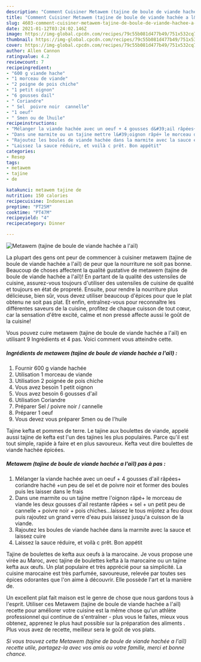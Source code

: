 ```yaml
---
description: "Comment Cuisiner Metawem (tajine de boule de viande hachée a l&amp;#39;aïl)"
title: "Comment Cuisiner Metawem (tajine de boule de viande hachée a l&amp;#39;aïl)"
slug: 4603-comment-cuisiner-metawem-tajine-de-boule-de-viande-hachee-a-l-and-39-ail
date: 2021-01-12T03:24:02.146Z
image: https://img-global.cpcdn.com/recipes/79c55b081d477b49/751x532cq70/metawem-tajine-de-boule-de-viande-hachee-a-lail-photo-principale-de-la-recette.jpg
thumbnail: https://img-global.cpcdn.com/recipes/79c55b081d477b49/751x532cq70/metawem-tajine-de-boule-de-viande-hachee-a-lail-photo-principale-de-la-recette.jpg
cover: https://img-global.cpcdn.com/recipes/79c55b081d477b49/751x532cq70/metawem-tajine-de-boule-de-viande-hachee-a-lail-photo-principale-de-la-recette.jpg
author: Allen Cannon
ratingvalue: 4.2
reviewcount: 7
recipeingredient:
- "600 g viande hache"
- "1 morceau de viande"
- "2 poigne de pois chiche"
- "1 petit oignon"
- "6 gousses dail"
- " Coriandre"
- " Sel  poivre noir  cannelle"
- "1 oeuf"
- " Smen ou de lhuile"
recipeinstructions:
- "Mélanger la viande hachée avec un oeuf + 4 gousses d&#39;ail râpées+ coriandre haché +un peu de sel et de poivre noir et former des boules puis les laisser dans le frais"
- "Dans une marmite ou un tajine mettre l&#39;oignon râpé+ le morceau de viande les deux gousses d&#39;ail restante râpées + sel + un petit peu de cannelle + poivre noir + pois chiches...laissez le tous mijotez a feu doux puis rajoutez un grand verre d&#39;eau puis laissez jusqu&#39;a cuisson de la viande."
- "Rajoutez les boules de viande hachée dans la marmite avec la sauce et laissez cuire"
- "Laissez la sauce réduire, et voilà c prêt. Bon appétit"
categories:
- Resep
tags:
- metawem
- tajine
- de

katakunci: metawem tajine de 
nutrition: 150 calories
recipecuisine: Indonesian
preptime: "PT25M"
cooktime: "PT47M"
recipeyield: "4"
recipecategory: Dinner

---
```



![Metawem (tajine de boule de viande hachée a l&#39;aïl)](https://img-global.cpcdn.com/recipes/79c55b081d477b49/751x532cq70/metawem-tajine-de-boule-de-viande-hachee-a-lail-photo-principale-de-la-recette.jpg)

La plupart des gens ont peur de commencer à cuisiner metawem (tajine de boule de viande hachée a l&#39;aïl) de peur que la nourriture ne soit pas bonne. Beaucoup de choses affectent la qualité gustative de metawem (tajine de boule de viande hachée a l&#39;aïl)! En partant de la qualité des ustensiles de cuisine, assurez-vous toujours d'utiliser des ustensiles de cuisine de qualité et toujours en état de propreté. Ensuite, pour rendre la nourriture plus délicieuse, bien sûr, vous devez utiliser beaucoup d'épices pour que le plat obtenu ne soit pas plat. Et enfin, entraînez-vous pour reconnaître les différentes saveurs de la cuisine, profitez de chaque cuisson de tout cœur, car la sensation d'être excité, calme et non pressé affecte aussi le goût de la cuisine!

<!--inarticleads1-->

Vous pouvez cuire metawem (tajine de boule de viande hachée a l&#39;aïl) en utilisant 9 Ingrédients et 4 pas. Voici comment vous atteindre cette.

##### Ingrédients de metawem (tajine de boule de viande hachée a l&#39;aïl) :

1. Fournir 600 g viande hachée
1. Utilisation 1 morceau de viande
1. Utilisation 2 poignée de pois chiche
1. Vous avez besoin 1 petit oignon
1. Vous avez besoin 6 gousses d&#39;ail
1. Utilisation  Coriandre
1. Préparer  Sel / poivre noir / cannelle
1. Préparer 1 oeuf
1. Vous devez vous préparer  Smen ou de l&#39;huile


Tajine kefta et pommes de terre. Le tajine aux boulettes de viande, appelé aussi tajine de kefta est l&#39;un des tajines les plus populaires. Parce qu&#39;il est tout simple, rapide à faire et en plus savoureux. Kefta veut dire boulettes de viande hachée épicées. 

<!--inarticleads2-->

##### Metawem (tajine de boule de viande hachée a l&#39;aïl) pas à pas :

1. Mélanger la viande hachée avec un oeuf + 4 gousses d&#39;ail râpées+ coriandre haché +un peu de sel et de poivre noir et former des boules puis les laisser dans le frais
1. Dans une marmite ou un tajine mettre l&#39;oignon râpé+ le morceau de viande les deux gousses d&#39;ail restante râpées + sel + un petit peu de cannelle + poivre noir + pois chiches...laissez le tous mijotez a feu doux puis rajoutez un grand verre d&#39;eau puis laissez jusqu&#39;a cuisson de la viande.
1. Rajoutez les boules de viande hachée dans la marmite avec la sauce et laissez cuire
1. Laissez la sauce réduire, et voilà c prêt. Bon appétit


Tajine de boulettes de kefta aux oeufs à la marocaine. Je vous propose une virée au Maroc, avec tajine de boulettes kefta à la marocaine ou un tajine kefta aux œufs. Un plat populaire et très apprécié pour sa simplicité. La cuisine marocaine est très parfumée, savoureuse, relevée par toutes ses épices odorantes que l&#39;on aime à découvrir. Elle possède l&#39;art et la manière de. 

<!--inarticleads1-->

<p>
Un excellent plat fait maison est le genre de chose que nous gardons tous à l'esprit. Utiliser ces Metawem (tajine de boule de viande hachée a l&#39;aïl) recette pour améliorer votre cuisine est la même chose qu'un athlète professionnel qui continue de s'entraîner - plus vous le faites, mieux vous obtenez, apprenez le plus haut possible sur la préparation des aliments . Plus vous avez de recette, meilleur sera le goût de vos plats.
</p>

<p>
<i>Si vous trouvez cette Metawem (tajine de boule de viande hachée a l&#39;aïl) recette utile, partagez-la avec vos amis ou votre famille, merci et bonne chance.</i>
</p>
